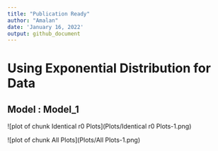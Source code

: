 ```yaml
---
title: "Publication Ready"
author: "Amalan"
date: 'January 16, 2022'
output: github_document
---
```




# Using Exponential Distribution for Data

## Model : Model_1 






![plot of chunk Identical r0 Plots](Plots/Identical r0 Plots-1.png)



![plot of chunk All Plots](Plots/All Plots-1.png)
